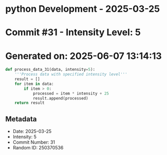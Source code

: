 ﻿# python Development - 2025-03-25
# Commit #31 - Intensity Level: 5
# Generated on: 2025-06-07 13:14:13
```python
def process_data_31(data, intensity=5):
    '''Process data with specified intensity level'''
    result = []
    for item in data:
        if item > 0:
            processed = item * intensity + 25
            result.append(processed)
    return result
```
## Metadata
- Date: 2025-03-25
- Intensity: 5
- Commit Number: 31
- Random ID: 250370536

